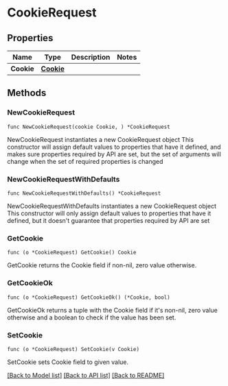 # CookieRequest

## Properties

Name | Type | Description | Notes
------------ | ------------- | ------------- | -------------
**Cookie** | [**Cookie**](Cookie.md) |  | 

## Methods

### NewCookieRequest

`func NewCookieRequest(cookie Cookie, ) *CookieRequest`

NewCookieRequest instantiates a new CookieRequest object
This constructor will assign default values to properties that have it defined,
and makes sure properties required by API are set, but the set of arguments
will change when the set of required properties is changed

### NewCookieRequestWithDefaults

`func NewCookieRequestWithDefaults() *CookieRequest`

NewCookieRequestWithDefaults instantiates a new CookieRequest object
This constructor will only assign default values to properties that have it defined,
but it doesn't guarantee that properties required by API are set

### GetCookie

`func (o *CookieRequest) GetCookie() Cookie`

GetCookie returns the Cookie field if non-nil, zero value otherwise.

### GetCookieOk

`func (o *CookieRequest) GetCookieOk() (*Cookie, bool)`

GetCookieOk returns a tuple with the Cookie field if it's non-nil, zero value otherwise
and a boolean to check if the value has been set.

### SetCookie

`func (o *CookieRequest) SetCookie(v Cookie)`

SetCookie sets Cookie field to given value.



[[Back to Model list]](../README.md#documentation-for-models) [[Back to API list]](../README.md#documentation-for-api-endpoints) [[Back to README]](../README.md)


